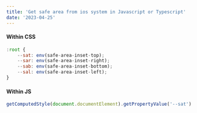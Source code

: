 ```yaml
---
title: 'Get safe area from ios system in Javascript or Typescript'
date: '2023-04-25'
---
```


#### Within CSS

```javascript
:root {
    --sat: env(safe-area-inset-top);
    --sar: env(safe-area-inset-right);
    --sab: env(safe-area-inset-bottom);
    --sal: env(safe-area-inset-left);
}
```

#### Within JS

```javascript
getComputedStyle(document.documentElement).getPropertyValue('--sat')
```
